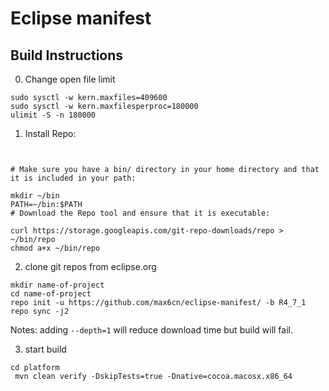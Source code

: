 # Eclipse manifest
## Build Instructions
0. Change open file limit

```
sudo sysctl -w kern.maxfiles=409600
sudo sysctl -w kern.maxfilesperproc=180000
ulimit -S -n 180000
```

1. Install Repo:

```
 

# Make sure you have a bin/ directory in your home directory and that it is included in your path:

mkdir ~/bin
PATH=~/bin:$PATH
# Download the Repo tool and ensure that it is executable:

curl https://storage.googleapis.com/git-repo-downloads/repo > ~/bin/repo
chmod a+x ~/bin/repo
```
2. clone git repos from eclipse.org

```
mkdir name-of-project
cd name-of-project
repo init -u https://github.com/max6cn/eclipse-manifest/ -b R4_7_1 
repo sync -j2
```

Notes: adding `--depth=1` will reduce download time but build will fail.

3. start build
```
cd platform
 mvn clean verify -DskipTests=true -Dnative=cocoa.macosx.x86_64

```
